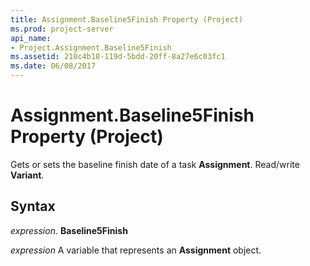 ```yaml
---
title: Assignment.Baseline5Finish Property (Project)
ms.prod: project-server
api_name:
- Project.Assignment.Baseline5Finish
ms.assetid: 210c4b18-119d-5bdd-20ff-8a27e6c03fc1
ms.date: 06/08/2017
---
```



# Assignment.Baseline5Finish Property (Project)

Gets or sets the baseline finish date of a task **Assignment**. Read/write **Variant**.


## Syntax

 _expression_. **Baseline5Finish**

 _expression_ A variable that represents an **Assignment** object.



